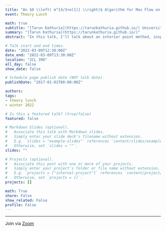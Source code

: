 ```yaml
---
title: "An $O \\left( m^{4/3+o(1)} \\right)$ Algorithm for Max Flow on Unit Capacity Graphs"
event: Theory Lunch

math: true
subtitle: "[Tarun Kathuria](https://tarunkathuria.github.io/) University of California Berkeley"
summary: "[Tarun Kathuria](https://tarunkathuria.github.io/)"
abstract: "In this talk, I'll talk about an interior point method, inspired by potential reduction methods, for the maximum flow problem. I'll first show how to recover the $O( \\sqrt{m})$ iteration algorithm while ensuring progress dependent only on the $\\infty$-norm of the congestion of the flow, which was the main bottleneck of previous approaches. Then, I'll show how to combine it with weight changing strategies of Madry and improvements by Liu and Sidford using $\\ell_2$-$\\ell_p$ flows to get the desired runtime of $O(m^{1/3+o(1)})$ for unit capacity graphs. Based on recent work by myself and independently obtained by Liu and Sidford."

# Talk start and end times.
date: "2022-03-09T12:30:00Z"
date_end: "2022-03-09T13:30:00Z"
location: "JCL 390"
all_day: false
show_date: false

# Schedule page publish date (NOT talk date).
publishDate: "2017-01-01T00:00:00Z"

authors:
tags:
- theory lunch
- winter 2022

# Is this a featured talk? (true/false)
featured: false

# Markdown Slides (optional).
#   Associate this talk with Markdown slides.
#   Simply enter your slide deck's filename without extension.
#   E.g. `slides = "example-slides"` references `content/slides/example-slides.md`.
#   Otherwise, set `slides = ""`.
slides: ""

# Projects (optional).
#   Associate this post with one or more of your projects.
#   Simply enter your project's folder or file name without extension.
#   E.g. `projects = ["internal-project"]` references `content/project/deep-learning/index.md`.
#   Otherwise, set `projects = []`.
projects: []

math: True
share: False
show_related: False
profile: False
---
```


---

Join via [Zoom](https://uchicago.zoom.us/j/93576083259?pwd=L2Vhb2VJYjRvTjRLM09YSkYzMjVMQT09)
